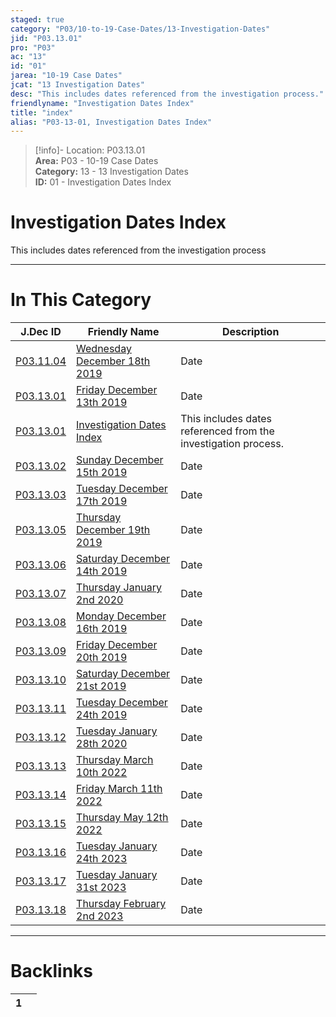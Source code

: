 ```yaml
---  
staged: true  
category: "P03/10-to-19-Case-Dates/13-Investigation-Dates"  
jid: "P03.13.01"  
pro: "P03"  
ac: "13"  
id: "01"  
jarea: "10-19 Case Dates"  
jcat: "13 Investigation Dates"  
desc: "This includes dates referenced from the investigation process."  
friendlyname: "Investigation Dates Index"  
title: "index"  
alias: "P03-13-01, Investigation Dates Index"  
---  
```

>[!info]- Location: P03.13.01  
>**Area:** P03 - 10-19 Case Dates  
>**Category:** 13 - 13 Investigation Dates  
>**ID:** 01 - Investigation Dates Index  
  
# Investigation Dates Index  
  
This includes dates referenced from the investigation process  
   
  
  
---  
# In This Category  
  
| J.Dec ID                                                                                                                       | Friendly Name                                                                                                                                     | Description                                                    |  
| ------------------------------------------------------------------------------------------------------------------------------ | ------------------------------------------------------------------------------------------------------------------------------------------------- | -------------------------------------------------------------- |  
| [P03.11.04](../11-Background-Dates/2019-12-18-Wednesday-December-18th-2019.md#) | [Wednesday December 18th 2019](../11-Background-Dates/2019-12-18-Wednesday-December-18th-2019.md#) | Date                                                           |  
| [P03.13.01](./2019-12-13-Friday-December-13-2019.md#)      | [Friday December 13th 2019](./2019-12-13-Friday-December-13-2019.md#)         | Date                                                           |  
| [P03.13.01](index.md#)                                   | [Investigation Dates Index](index.md#)                                      | This includes dates referenced from the investigation process. |  
| [P03.13.02](./2019-12-15-Sunday-December-15-2019.md#)      | [Sunday December 15th 2019](./2019-12-15-Sunday-December-15-2019.md#)         | Date                                                           |  
| [P03.13.03](./2019-12-17-Tuesday-December-17th-2019.md#)   | [Tuesday December 17th 2019](./2019-12-17-Tuesday-December-17th-2019.md#)     | Date                                                           |  
| [P03.13.05](./2019-12-19-Thursday-December-19th-2019.md#)  | [Thursday December 19th 2019](./2019-12-19-Thursday-December-19th-2019.md#)   | Date                                                           |  
| [P03.13.06](./2019-12-14-Saturday-December-14th-2019.md#)  | [Saturday December 14th 2019](./2019-12-14-Saturday-December-14th-2019.md#)   | Date                                                           |  
| [P03.13.07](./2020-01-02-Thursday-January-2nd-2020.md#)    | [Thursday January 2nd 2020](./2020-01-02-Thursday-January-2nd-2020.md#)       | Date                                                           |  
| [P03.13.08](./2019-12-16-Monday-December-16th-2019.md#)    | [Monday December 16th 2019](./2019-12-16-Monday-December-16th-2019.md#)       | Date                                                           |  
| [P03.13.09](./2019-12-20-Friday-December-20th-2019.md#)    | [Friday December 20th 2019](./2019-12-20-Friday-December-20th-2019.md#)       | Date                                                           |  
| [P03.13.10](./2019-12-21-Saturday-December-21st-2019.md#)  | [Saturday December 21st 2019](./2019-12-21-Saturday-December-21st-2019.md#)   | Date                                                           |  
| [P03.13.11](./2019-12-24-Tuesday-December-24th-2019.md#)   | [Tuesday December 24th 2019](./2019-12-24-Tuesday-December-24th-2019.md#)     | Date                                                           |  
| [P03.13.12](./2020-1-28-Tuesday-January-28th-2020.md#)     | [Tuesday January 28th 2020](./2020-1-28-Tuesday-January-28th-2020.md#)        | Date                                                           |  
| [P03.13.13](./2022-3-10-Thursday-March-10th-2022.md#)      | [Thursday March 10th 2022](./2022-3-10-Thursday-March-10th-2022.md#)          | Date                                                           |  
| [P03.13.14](./2022-3-11-Friday-March-11th-2022.md#)        | [Friday March 11th 2022](./2022-3-11-Friday-March-11th-2022.md#)              | Date                                                           |  
| [P03.13.15](./2022-5-12-Thursday-May-12th-2022.md#)        | [Thursday May 12th 2022](./2022-5-12-Thursday-May-12th-2022.md#)              | Date                                                           |  
| [P03.13.16](./2023-1-24-Tuesday-January-24th-2023.md#)     | [Tuesday January 24th 2023](./2023-1-24-Tuesday-January-24th-2023.md#)        | Date                                                           |  
| [P03.13.17](./2023-1-31-Tuesday-January-31st-2023.md#)     | [Tuesday January 31st 2023](./2023-1-31-Tuesday-January-31st-2023.md#)        | Date                                                           |  
| [P03.13.18](./2023-02-02-Thursday-February-2nd-2023.md#)   | [Thursday February 2nd 2023](./2023-02-02-Thursday-February-2nd-2023.md#)     | Date                                                           |  
  
  
---  
# Backlinks  
<div><table class="dataview table-view-table"><thead class="table-view-thead"><tr class="table-view-tr-header"><th class="table-view-th"><span></span><span class="dataview small-text">1</span></th><th class="table-view-th"><span></span></th></tr></thead><tbody class="table-view-tbody"></tbody></table></div>